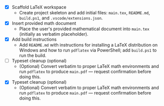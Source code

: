 - [x] Scaffold LaTeX workspace
  - Create project skeleton and add initial files: `main.tex`, `README.md`, `build.ps1`, and `.vscode/extensions.json`.
- [x] Insert provided math document
  - Place the user's provided mathematical document into `main.tex` (initially as verbatim placeholder).
- [x] Add build instructions
  - Add `README.md` with instructions for installing a LaTeX distribution on Windows and how to run `pdflatex` via PowerShell; add `build.ps1` to run the build.
- [ ] Typeset cleanup (optional)
  - (Optional) Convert verbatim to proper LaTeX math environments and run `pdflatex` to produce `main.pdf` — request confirmation before doing this.
- [x] Typeset cleanup (optional)
  - (Optional) Convert verbatim to proper LaTeX math environments and run `pdflatex` to produce `main.pdf` — request confirmation before doing this.
